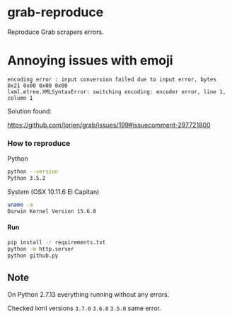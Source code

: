 # grab-reproduce

Reproduce Grab scrapers errors.

# Annoying issues with emoji

```
encoding error : input conversion failed due to input error, bytes 0x21 0x00 0x00 0x00
lxml.etree.XMLSyntaxError: switching encoding: encoder error, line 1, column 1
```

Solution found:

https://github.com/lorien/grab/issues/199#issuecomment-297721800

### How to reproduce

Python

```bash
python --version
Python 3.5.2
```

System (OSX 10.11.6 El Capitan)

```bash
uname -a
Darwin Kernel Version 15.6.0
```

#### Run

```bash
pip install -r requirements.txt
python -m http.server
python github.py
```

## Note

On Python 2.7.13 everything running without any errors.

Checked lxml versions `3.7.0` `3.6.0` `3.5.0` same error.
